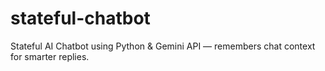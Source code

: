 # stateful-chatbot
Stateful AI Chatbot using Python &amp; Gemini API — remembers chat context for smarter replies.
